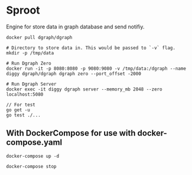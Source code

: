 # Sproot
Engine for store data in graph database and send notifiy.


```docker
docker pull dgraph/dgraph

# Directory to store data in. This would be passed to `-v` flag.
mkdir -p /tmp/data

# Run Dgraph Zero
docker run -it -p 8080:8080 -p 9080:9080 -v /tmp/data:/dgraph --name diggy dgraph/dgraph dgraph zero --port_offset -2000

# Run Dgraph Server
docker exec -it diggy dgraph server --memory_mb 2048 --zero localhost:5080

```

```
// For test
go get -u
go test ./...
```

## With DockerCompose for use with docker-compose.yaml
```
docker-compose up -d

docker-compose stop
```